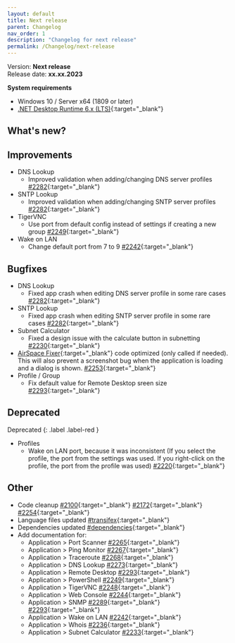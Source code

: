 ```yaml
---
layout: default
title: Next release
parent: Changelog
nav_order: 1
description: "Changelog for next release"
permalink: /Changelog/next-release
---
```


Version: **Next release** <br />
Release date: **xx.xx.2023**

**System requirements**

- Windows 10 / Server x64 (1809 or later)
- [.NET Desktop Runtime 6.x (LTS)](https://dotnet.microsoft.com/download/dotnet/6.0){:target="\_blank"}

## What's new?

## Improvements

- DNS Lookup
  - Improved validation when adding/changing DNS server profiles [#2282](https://github.com/BornToBeRoot/NETworkManager/pull/2282){:target="\_blank"}
- SNTP Lookup
  - Improved validation when adding/changing SNTP server profiles [#2282](https://github.com/BornToBeRoot/NETworkManager/pull/2282){:target="\_blank"}
- TigerVNC
  - Use port from default config instead of settings if creating a new group [#2249](https://github.com/BornToBeRoot/NETworkManager/pull/2249){:target="\_blank"}
- Wake on LAN
  - Change default port from 7 to 9 [#2242](https://github.com/BornToBeRoot/NETworkManager/pull/2242){:target="\_blank"}

## Bugfixes

- DNS Lookup
  - Fixed app crash when editing DNS server profile in some rare cases [#2282](https://github.com/BornToBeRoot/NETworkManager/pull/2282){:target="\_blank"}
- SNTP Lookup
  - Fixed app crash when editing SNTP server profile in some rare cases [#2282](https://github.com/BornToBeRoot/NETworkManager/pull/2282){:target="\_blank"}
- Subnet Calculator
  - Fixed a design issue with the calculate button in subnetting [#2230](https://github.com/BornToBeRoot/NETworkManager/pull/2230){:target="\_blank"}
- [AirSpace Fixer](https://www.nuget.org/packages/AirspaceFixer){:target="\_blank"} code optimized (only called if needed). This will also prevent a screenshot bug when the application is loading and a dialog is shown. [#2253](https://github.com/BornToBeRoot/NETworkManager/pull/2253){:target="\_blank"}
- Profile / Group
  - Fix default value for Remote Desktop sreen size [#2293](https://github.com/BornToBeRoot/NETworkManager/pull/2293){:target="\_blank"}
## Deprecated

Deprecated
{: .label .label-red }

- Profiles
  - Wake on LAN port, because it was inconsistent (If you select the profile, the port from the settings was used. If you right-click on the profile, the port from the profile was used) [#2220](https://github.com/BornToBeRoot/NETworkManager/pull/2220){:target="\_blank"}

## Other

- Code cleanup [#2100](https://github.com/BornToBeRoot/NETworkManager/pull/2100){:target="\_blank"} [#2172](https://github.com/BornToBeRoot/NETworkManager/pull/2172){:target="\_blank"} [#2254](https://github.com/BornToBeRoot/NETworkManager/pull/2254){:target="\_blank"}
- Language files updated [#transifex](https://github.com/BornToBeRoot/NETworkManager/pulls?q=author%3Aapp%2Ftransifex-integration){:target="\_blank"}
- Dependencies updated [#dependencies](https://github.com/BornToBeRoot/NETworkManager/pulls?q=author%3Aapp%2Fdependabot){:target="\_blank"}
- Add documentation for:
  - Application > Port Scanner [#2265](https://github.com/BornToBeRoot/NETworkManager/pull/2265){:target="\_blank"}
  - Application > Ping Monitor [#2267](https://github.com/BornToBeRoot/NETworkManager/pull/2267){:target="\_blank"}
  - Application > Traceroute [#2268](https://github.com/BornToBeRoot/NETworkManager/pull/2268){:target="\_blank"}
  - Application > DNS Lookup [#2273](https://github.com/BornToBeRoot/NETworkManager/pull/2273){:target="\_blank"}
  - Application > Remote Desktop [#2293](https://github.com/BornToBeRoot/NETworkManager/pull/2293){:target="\_blank"}
  - Application > PowerShell [#2249](https://github.com/BornToBeRoot/NETworkManager/pull/2249){:target="\_blank"}
  - Application > TigerVNC [#2248](https://github.com/BornToBeRoot/NETworkManager/pull/2248){:target="\_blank"}
  - Application > Web Console [#2244](https://github.com/BornToBeRoot/NETworkManager/pull/2244){:target="\_blank"}
  - Application > SNMP [#2289](https://github.com/BornToBeRoot/NETworkManager/pull/2289){:target="\_blank"} [#2293](https://github.com/BornToBeRoot/NETworkManager/pull/2293){:target="\_blank"}
  - Application > Wake on LAN [#2242](https://github.com/BornToBeRoot/NETworkManager/pull/2242){:target="\_blank"}
  - Application > Whois [#2236](https://github.com/BornToBeRoot/NETworkManager/pull/2236){:target="\_blank"}
  - Application > Subnet Calculator [#2233](https://github.com/BornToBeRoot/NETworkManager/pull/2233){:target="\_blank"}
